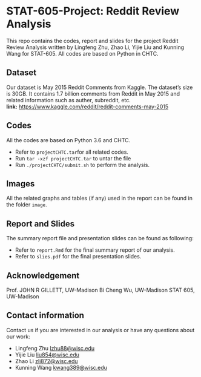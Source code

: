 # STAT-605-Project: Reddit Review Analysis
This repo contains the codes, report and slides for the project Reddit Review Analysis written by Lingfeng Zhu, Zhao Li, Yijie Liu and Kunning Wang for STAT-605. All codes are based on Python in CHTC.

## Dataset
Our dataset is May 2015 Reddit Comments from Kaggle. The dataset’s size is 30GB. It contains 1.7 billion comments from Reddit in May 2015 and related information such as auther, subreddit, etc.  
**link:** https://www.kaggle.com/reddit/reddit-comments-may-2015

## Codes
All the codes are based on Python 3.6 and CHTC.  
* Refer to ```projectCHTC.tar```for all related codes. 
* Run ```tar -xzf projectCHTC.tar``` to untar the file
* Run ```./projectCHTC/submit.sh``` to perform the analysis.

## Images
All  the related graphs and tables (if any) used in the report can be found in the folder ```image```.

## Report and Slides
The summary report file and presentation slides can be found as following:
* Refer to ```report.Rmd``` for the final summary report of our analysis.
* Refer to ```slies.pdf``` for the final presentation slides.

## Acknowledgement
Prof. JOHN R GILLETT, UW-Madison
Bi Cheng Wu, UW-Madison
STAT 605, UW-Madison

## Contact information
Contact us if you are interested in our analysis or have any questions about our work:
* Lingfeng Zhu  lzhu88@wisc.edu
* Yijie Liu  liu854@wisc.edu
* Zhao Li  zli872@wisc.edu
* Kunning Wang  kwang389@wisc.edu
